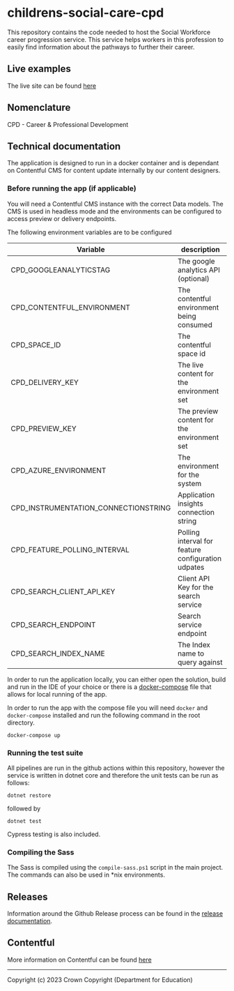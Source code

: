# childrens-social-care-cpd

<!-- Blank comment -->

This repository contains the code needed to host the Social Workforce career progression service. This service helps workers in this profession to easily find information about the pathways to further their career.

## Live examples

The live site can be found [here](https://www.develop-child-family-social-work-career.education.gov.uk)

## Nomenclature

CPD - Career & Professional Development

## Technical documentation

The application is designed to run in a docker container and is dependant on Contentful CMS for content update internally by our content designers.

### Before running the app (if applicable)

You will need a Contentful CMS instance with the correct Data models. The CMS is used in headless mode and the environments can be configured to access preview or delivery endpoints.

The following environment variables are to be configured

| Variable                             | description                                        |
| ------------------------------------ | -------------------------------------------------- |
| CPD_GOOGLEANALYTICSTAG               | The google analytics API (optional)                |
| CPD_CONTENTFUL_ENVIRONMENT           | The contentful environment being consumed          |
| CPD_SPACE_ID                         | The contentful space id                            |
| CPD_DELIVERY_KEY                     | The live content for the environment set           |
| CPD_PREVIEW_KEY                      | The preview content for the environment set        |
| CPD_AZURE_ENVIRONMENT                | The environment for the system                     |
| CPD_INSTRUMENTATION_CONNECTIONSTRING | Application insights connection string             |
| CPD_FEATURE_POLLING_INTERVAL         | Polling interval for feature configuration udpates |
| CPD_SEARCH_CLIENT_API_KEY            | Client API Key for the search service              |
| CPD_SEARCH_ENDPOINT                  | Search service endpoint                            |
| CPD_SEARCH_INDEX_NAME                | The Index name to query against                    |

In order to run the application locally, you can either open the solution, build and run in the IDE of your choice or there is a [docker-compose](~/docker-compose.yml) file that allows for local running of the app.

In order to run the app with the compose file you will need `docker` and `docker-compose` installed and run the following command in the root directory.

`docker-compose up`

### Running the test suite

All pipelines are run in the github actions within this repository, however the service is written in dotnet core and therefore the unit tests can be run as follows:

`dotnet restore`

followed by

`dotnet test`

Cypress testing is also included.

### Compiling the Sass

The Sass is compiled using the `compile-sass.ps1` script in the main project. The commands can also be used in \*nix environments.

## Releases

Information around the Github Release process can be found in the [release documentation](./docs/RELEASE.md).

## Contentful

More information on Contentful can be found [here](https://www.contentful.com/)

---

Copyright (c) 2023 Crown Copyright (Department for Education)
